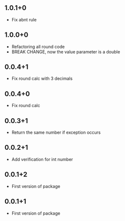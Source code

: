 ## 1.0.1+0
* Fix abnt rule

## 1.0.0+0
* Refactoring all round code
* BREAK CHANGE, now the value parameter is a double 

## 0.0.4+1
* Fix round calc with 3 decimals

## 0.0.4+0
* Fix round calc

## 0.0.3+1
* Return the same number if exception occurs

## 0.0.2+1
* Add verification for int number

## 0.0.1+2
* First version of package

## 0.0.1+1
* First version of package